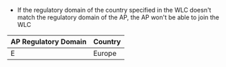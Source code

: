 
* If the regulatory domain of the country specified in the WLC doesn't match the regulatory domain of the AP, the AP won't be able to join the WLC

| AP Regulatory Domain | Country |
| --- | --- |
| E | Europe |
